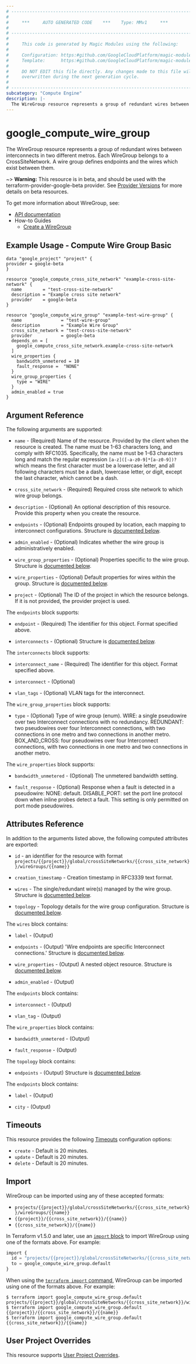 ```yaml
---
# ----------------------------------------------------------------------------
#
#     ***     AUTO GENERATED CODE    ***    Type: MMv1     ***
#
# ----------------------------------------------------------------------------
#
#     This code is generated by Magic Modules using the following:
#
#     Configuration: https:#github.com/GoogleCloudPlatform/magic-modules/tree/main/mmv1/products/compute/WireGroup.yaml
#     Template:      https:#github.com/GoogleCloudPlatform/magic-modules/tree/main/mmv1/templates/terraform/resource.html.markdown.tmpl
#
#     DO NOT EDIT this file directly. Any changes made to this file will be
#     overwritten during the next generation cycle.
#
# ----------------------------------------------------------------------------
subcategory: "Compute Engine"
description: |-
  The WireGroup resource represents a group of redundant wires between interconnects in two different metros.
---
```


# google_compute_wire_group

The WireGroup resource represents a group of redundant wires between interconnects in two different metros. Each WireGroup belongs to a CrossSiteNetwork. A wire group defines endpoints and the wires which exist between them.

~> **Warning:** This resource is in beta, and should be used with the terraform-provider-google-beta provider.
See [Provider Versions](https://terraform.io/docs/providers/google/guides/provider_versions.html) for more details on beta resources.

To get more information about WireGroup, see:

* [API documentation](https://cloud.google.com/compute/docs/reference/rest/beta/wireGroups)
* How-to Guides
    * [Create a WireGroup](https://cloud.google.com/network-connectivity/docs/interconnect/how-to/cross-site/modify-network#add-wire-group)

## Example Usage - Compute Wire Group Basic


```hcl
data "google_project" "project" {
provider = google-beta
}

resource "google_compute_cross_site_network" "example-cross-site-network" {
  name        = "test-cross-site-network"
  description = "Example cross site network"
  provider    = google-beta
}

resource "google_compute_wire_group" "example-test-wire-group" {
  name               = "test-wire-group"
  description        = "Example Wire Group"
  cross_site_network = "test-cross-site-network"
  provider           = google-beta
  depends_on = [
    google_compute_cross_site_network.example-cross-site-network
  ]
  wire_properties {
    bandwidth_unmetered = 10
    fault_response =  "NONE"
  }
  wire_group_properties {
    type = "WIRE"
  }
  admin_enabled = true
}
```

## Argument Reference

The following arguments are supported:


* `name` -
  (Required)
  Name of the resource. Provided by the client when the resource is created. The name must be
  1-63 characters long, and comply with RFC1035. Specifically, the name must be 1-63 characters
  long and match the regular expression `[a-z]([-a-z0-9]*[a-z0-9])?` which means the first
  character must be a lowercase letter, and all following characters must be a dash,
  lowercase letter, or digit, except the last character, which cannot be a dash.

* `cross_site_network` -
  (Required)
  Required cross site network to which wire group belongs.


* `description` -
  (Optional)
  An optional description of this resource. Provide this property when you create the resource.

* `endpoints` -
  (Optional)
  Endpoints grouped by location, each mapping to interconnect configurations.
  Structure is [documented below](#nested_endpoints).

* `admin_enabled` -
  (Optional)
  Indicates whether the wire group is administratively enabled.

* `wire_group_properties` -
  (Optional)
  Properties specific to the wire group.
  Structure is [documented below](#nested_wire_group_properties).

* `wire_properties` -
  (Optional)
  Default properties for wires within the group.
  Structure is [documented below](#nested_wire_properties).

* `project` - (Optional) The ID of the project in which the resource belongs.
    If it is not provided, the provider project is used.



<a name="nested_endpoints"></a>The `endpoints` block supports:

* `endpoint` - (Required) The identifier for this object. Format specified above.

* `interconnects` -
  (Optional)
  Structure is [documented below](#nested_endpoints_endpoints_interconnects).


<a name="nested_endpoints_endpoints_interconnects"></a>The `interconnects` block supports:

* `interconnect_name` - (Required) The identifier for this object. Format specified above.

* `interconnect` -
  (Optional)

* `vlan_tags` -
  (Optional)
  VLAN tags for the interconnect.

<a name="nested_wire_group_properties"></a>The `wire_group_properties` block supports:

* `type` -
  (Optional)
  Type of wire group (enum).
  WIRE: a single pseudowire over two Interconnect connections   with no redundancy.
  REDUNDANT: two pseudowires over four Interconnect connections, with two connections in one metro and two connections in another metro.
  BOX_AND_CROSS: four pseudowires over four Interconnect connections, with two connections in one metro and two connections in another metro.

<a name="nested_wire_properties"></a>The `wire_properties` block supports:

* `bandwidth_unmetered` -
  (Optional)
  The unmetered bandwidth setting.

* `fault_response` -
  (Optional)
  Response when a fault is detected in a pseudowire:
  NONE: default.
  DISABLE_PORT: set the port line protocol down when inline probes detect a fault. This setting is only permitted on port mode pseudowires.

## Attributes Reference

In addition to the arguments listed above, the following computed attributes are exported:

* `id` - an identifier for the resource with format `projects/{{project}}/global/crossSiteNetworks/{{cross_site_network}}/wireGroups/{{name}}`

* `creation_timestamp` -
  Creation timestamp in RFC3339 text format.

* `wires` -
  The single/redundant wire(s) managed by the wire group.
  Structure is [documented below](#nested_wires).

* `topology` -
  Topology details for the wire group configuration.
  Structure is [documented below](#nested_topology).


<a name="nested_wires"></a>The `wires` block contains:

* `label` -
  (Output)

* `endpoints` -
  (Output)
  'Wire endpoints are specific Interconnect connections.'
  Structure is [documented below](#nested_wires_wires_endpoints).

* `wire_properties` -
  (Output)
  A nested object resource.
  Structure is [documented below](#nested_wires_wires_wire_properties).

* `admin_enabled` -
  (Output)


<a name="nested_wires_wires_endpoints"></a>The `endpoints` block contains:

* `interconnect` -
  (Output)

* `vlan_tag` -
  (Output)

<a name="nested_wires_wires_wire_properties"></a>The `wire_properties` block contains:

* `bandwidth_unmetered` -
  (Output)

* `fault_response` -
  (Output)

<a name="nested_topology"></a>The `topology` block contains:

* `endpoints` -
  (Output)
  Structure is [documented below](#nested_topology_endpoints).


<a name="nested_topology_endpoints"></a>The `endpoints` block contains:

* `label` -
  (Output)

* `city` -
  (Output)

## Timeouts

This resource provides the following
[Timeouts](https://developer.hashicorp.com/terraform/plugin/sdkv2/resources/retries-and-customizable-timeouts) configuration options:

- `create` - Default is 20 minutes.
- `update` - Default is 20 minutes.
- `delete` - Default is 20 minutes.

## Import


WireGroup can be imported using any of these accepted formats:

* `projects/{{project}}/global/crossSiteNetworks/{{cross_site_network}}/wireGroups/{{name}}`
* `{{project}}/{{cross_site_network}}/{{name}}`
* `{{cross_site_network}}/{{name}}`


In Terraform v1.5.0 and later, use an [`import` block](https://developer.hashicorp.com/terraform/language/import) to import WireGroup using one of the formats above. For example:

```tf
import {
  id = "projects/{{project}}/global/crossSiteNetworks/{{cross_site_network}}/wireGroups/{{name}}"
  to = google_compute_wire_group.default
}
```

When using the [`terraform import` command](https://developer.hashicorp.com/terraform/cli/commands/import), WireGroup can be imported using one of the formats above. For example:

```
$ terraform import google_compute_wire_group.default projects/{{project}}/global/crossSiteNetworks/{{cross_site_network}}/wireGroups/{{name}}
$ terraform import google_compute_wire_group.default {{project}}/{{cross_site_network}}/{{name}}
$ terraform import google_compute_wire_group.default {{cross_site_network}}/{{name}}
```

## User Project Overrides

This resource supports [User Project Overrides](https://registry.terraform.io/providers/hashicorp/google/latest/docs/guides/provider_reference#user_project_override).
